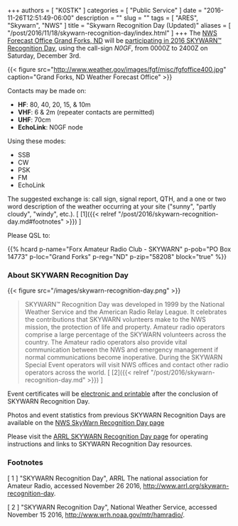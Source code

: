 +++
authors = [ "K0STK" ]
categories = [ "Public Service" ]
date = "2016-11-26T12:51:49-06:00"
description = ""
slug = ""
tags = [ "ARES", "Skywarn", "NWS" ]
title = "Skywarn Recognition Day (Updated)"
aliases = [ "/post/2016/11/18/skywarn-recognition-day/index.html" ]
+++
The [NWS Forecast Office Grand Forks, ND](http://www.weather.gov/fgf/) will be
[participating in 2016 SKYWARN&trade; Recognition Day](http://www.wrh.noaa.gov/mtr/hamradio/participating_offices.php#N0GF), using the call-sign *N0GF*, from 0000Z to 2400Z on Saturday, December 3rd.

{{< figure src="http://www.weather.gov/images/fgf/misc/fgfoffice400.jpg"
caption="Grand Forks, ND Weather Forecast Office" >}}

Contacts may be made on:
<!--more-->
* **HF**: 80, 40, 20, 15, & 10m
* **VHF**: 6 & 2m (repeater contacts are permitted)
* **UHF**: 70cm
* **EchoLink**: N0GF node

Using these modes:

* SSB
* CW
* PSK
* FM
* EchoLink

The suggested exchange is: call sign, signal report, QTH, and a one or two word
description of the weather occurring at your site ("sunny", "partly cloudy",
"windy", etc.).
[ [1]({{< relref "/post/2016/skywarn-recognition-day.md#footnotes" >}}) ]

Please QSL to: 

{{% hcard p-name="Forx Amateur Radio Club - SKYWARN" p-pob="PO Box 14773" p-loc="Grand Forks" p-reg="ND" p-zip="58208" block="true" %}}

### About SKYWARN Recognition Day
{{< figure src="/images/skywarn-recognition-day.png" >}}

>SKYWARN&trade; Recognition Day was developed in 1999 by the National Weather
>Service and the American Radio Relay League. It celebrates the contributions
>that SKYWARN volunteers make to the NWS mission, the protection of life and
>property. Amateur radio operators comprise a large percentage of the SKYWARN
>volunteers across the country. The Amateur radio operators also provide vital
>communication between the NWS and emergency management if normal
>communications become inoperative. During the SKYWARN Special Event operators
>will visit NWS offices and contact other radio operators across the world.
[ [2]({{< relref "/post/2016/skywarn-recognition-day.md" >}}) ]

Event certificates will be [electronic and
printable](http://www.wrh.noaa.gov/mtr/hamradio/certificate/certificate.php)
after the conclusion of SKYWARN Recognition Day.

Photos and event statistics from previous SKYWARN Recognition Days are
available on the
[NWS SkyWarn Recognition Day page](http://www.wrh.noaa.gov/mtr/hamradio/)

Please visit the
[ARRL SKYWARN Recognition Day page](http://www.arrl.org/skywarn-recognition-day)
for operating instructions and links to SKYWARN Recognition Day
resources.

### Footnotes

[ 1 ] "SKYWARN Recognition Day",
ARRL The national association for Amateur Radio, accessed November 26 2016,
http://www.arrl.org/skywarn-recognition-day.

[ 2 ] "SKYWARN Recognition Day", National Weather Service,
accessed November 15 2016, http://www.wrh.noaa.gov/mtr/hamradio/.
